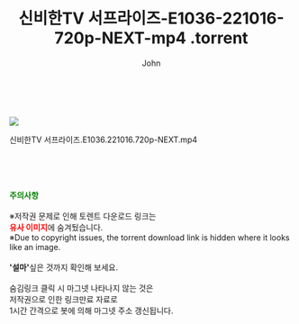 ﻿---
layout: post
title:  "                   신비한TV 서프라이즈-E1036-221016-720p-NEXT-mp4                .torrent"
author: John
categories: [ TV ]
tags: [  ]
image: https://torrentrj58.com/uploadfile/full/5f24739e88f07bef61ce09ce5f5f1d69cbf0f218.jpg 
description: "                   신비한TV 서프라이즈-E1036-221016-720p-NEXT-mp4                 torrent 정보 공유"
toc: true
toc_sticky: true
---

<br>
<p><img src="https://torrentrj58.com/uploadfile/full/5f24739e88f07bef61ce09ce5f5f1d69cbf0f218.jpg"/></p>
 신비한TV 서프라이즈.E1036.221016.720p-NEXT.mp4    
    
<br><br><br>
<p data-ke-size="size16"><b><span style="color: green;">주의사항</span></b><br /><br />※저작권 문제로 인해 토렌트 다운로드 링크는<br /><b><span style="color: red;">유사 이미지</span></b>에 숨겨뒀습니다.<br />※Due to copyright issues, the torrent download link is hidden where it looks like an image.<br /><br /><b>'설마'</b>싶은 것까지 확인해 보세요.<br /><br />숨김링크 클릭 시 마그넷 나타나지 않는 것은<br />저작권으로 인한 링크만료 자료로<br />1시간 간격으로 봇에 의해 마그넷 주소 갱신됩니다.</p>
